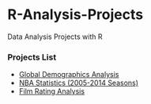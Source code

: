 # R-Analysis-Projects
Data Analysis Projects with R

### Projects List
* [Global Demographics Analysis](https://github.com/DaheeMATTANA/R-Analysis-Projects/tree/main/Global%20Demographics%20Analysis)
* [NBA Statistics (2005-2014 Seasons)](https://github.com/DaheeMATTANA/R-Analysis-Projects/tree/main/NBA%20Analysis)
* [Film Rating Analysis](https://github.com/DaheeMATTANA/R-Analysis-Projects/tree/main/Film%20Rating%20Analysis)
